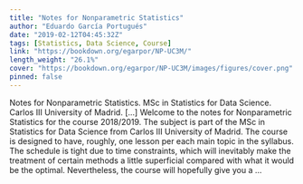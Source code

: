 ```yaml
---
title: "Notes for Nonparametric Statistics"
author: "Eduardo García Portugués"
date: "2019-02-12T04:45:32Z"
tags: [Statistics, Data Science, Course]
link: "https://bookdown.org/egarpor/NP-UC3M/"
length_weight: "26.1%"
cover: "https://bookdown.org/egarpor/NP-UC3M/images/figures/cover.png"
pinned: false
---
```


Notes for Nonparametric Statistics. MSc in Statistics for Data Science. Carlos III University of Madrid. [...] Welcome to the notes for Nonparametric Statistics for the course 2018/2019. The subject is part of the MSc in Statistics for Data Science from Carlos III University of Madrid. The course is designed to have, roughly, one lesson per each main topic in the syllabus. The schedule is tight due to time constraints, which will inevitably make the treatment of certain methods a little superficial compared with what it would be the optimal. Nevertheless, the course will hopefully give you a ...
